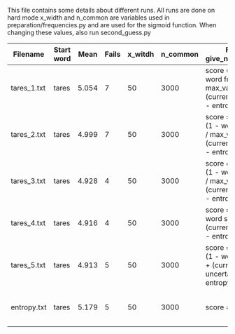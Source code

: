 This file contains some details about different runs.
All runs are done on hard mode
x_width and n_common are variables used in preparation/frequencies.py and are used for the sigmoid function. When changing these values, also run second_guess.py


| Filename    | Start word | Mean  | Fails | x_witdh | n_common | Formula give_n_suggestions                                                              | Notes                             |
|-------------|------------|-------|-------|---------|----------|-----------------------------------------------------------------------------------------|-----------------------------------|
| tares_1.txt | tares      | 5.054 | 7     | 50      | 3000     | score = turn * (1 - word frequency / max_value) + (current uncertainty - entropy)       |                                   |
| tares_2.txt | tares      | 4.999 | 7     | 50      | 3000     | score = 1/2 * turn * (1 - word frequency / max_value) + (current uncertainty - entropy) |                                   |
| tares_3.txt | tares      | 4.928 | 4     | 50      | 3000     | score = 1/4 * turn * (1 - word frequency / max_value) + (current uncertainty - entropy) |                                   |
| tares_4.txt | tares      | 4.916 | 4     | 50      | 3000     | score = turn * (1 - word sigmoid) + (current uncertainty - entropy)                     |                                   |
| tares_5.txt | tares      | 4.913 | 5     | 50      | 3000     | score = 1/2 * turn * (1 - word sigmoid) + (current uncertainty - entropy)               |                                   |                                   |
| entropy.txt | tares      | 5.179 | 5     | 50      | 3000     | score = entropy                                                                         | in score_sorted -> reverse = True |